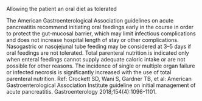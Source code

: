 Allowing the patient an oral diet as tolerated

The American Gastroenterological Association guidelines on acute pancreatitis recommend initiating oral
feedings early in the course in order to protect the gut-mucosal barrier, which may limit infectious
complications and does not increase hospital length of stay or other complications. Nasogastric or
nasojejunal tube feeding may be considered at 3–5 days if oral feedings are not tolerated. Total parenteral
nutrition is indicated only when enteral feedings cannot supply adequate caloric intake or are not possible
for other reasons. The incidence of single or multiple organ failure or infected necrosis is significantly
increased with the use of total parenteral nutrition.
Ref: Crockett SD, Wani S, Gardner TB, et al: American Gastroenterological Association Institute guideline on initial
management of acute pancreatitis. Gastroenterology 2018;154(4):1096-1101.